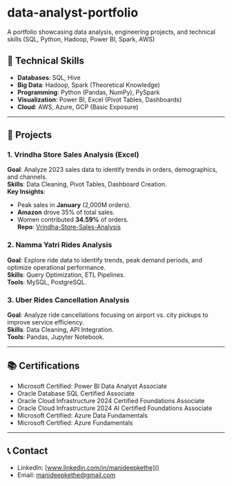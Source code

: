 # data-analyst-portfolio
A portfolio showcasing data analysis, engineering projects, and technical skills (SQL, Python, Hadoop, Power BI, Spark, AWS)


## 🚀 **Technical Skills**  
- **Databases**: SQL, Hive  
- **Big Data**: Hadoop, Spark (Theoretical Knowledge)  
- **Programming**: Python (Pandas, NumPy), PySpark  
- **Visualization**: Power BI, Excel (Pivot Tables, Dashboards)  
- **Cloud**: AWS, Azure, GCP (Basic Exposure)  

---

## 📂 **Projects**  

### 1. Vrindha Store Sales Analysis (Excel)  
**Goal**: Analyze 2023 sales data to identify trends in orders, demographics, and channels.  
**Skills**: Data Cleaning, Pivot Tables, Dashboard Creation.  
**Key Insights**:  
  - Peak sales in **January** (2,000M orders).  
  - **Amazon** drove 35% of total sales.  
  - Women contributed **34.59%** of orders.  
**Repo**: [Vrindha-Store-Sales-Analysis](./Projects/Vrindha-Store-Sales-Analysis)  

### 2. Namma Yatri Rides Analysis  
**Goal**: Explore ride data to identify trends, peak demand periods, and optimize operational performance.  
**Skills**: Query Optimization, ETL Pipelines.  
**Tools**: MySQL, PostgreSQL.  

### 3. Uber Rides Cancellation Analysis  
**Goal**: Analyze ride cancellations focusing on airport vs. city pickups to improve service efficiency.  
**Skills**: Data Cleaning, API Integration.  
**Tools**: Pandas, Jupyter Notebook.


---

## 📚 **Certifications**
- Microsoft Certified: Power BI Data Analyst Associate
- Oracle Database SQL Certified Associate
- Oracle Cloud Infrastructure 2024 Certified Foundations Associate
- Oracle Cloud Infrastructure 2024 AI Certified Foundations Associate
- Microsoft Certified: Azure Data Fundamentals
- Microsoft Certified: Azure Fundamentals

---

## 📞 **Contact**  
- LinkedIn: [www.linkedin.com/in/manideepkethe]()  
- Email: [manideepkethe@gmail.com]()  
